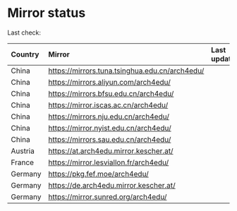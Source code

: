 <script src="./time.js"></script>
# Mirror status
Last check: <script type="text/javascript">localize(1698690151.7169983);</script>

|Country|Mirror|Last update|
|:------|:-----|:----------|
|China|https://mirrors.tuna.tsinghua.edu.cn/arch4edu/|<script type="text/javascript">localize(1698647479);</script>|
|China|https://mirrors.aliyun.com/arch4edu/|<script type="text/javascript">localize(1698647479);</script>|
|China|https://mirrors.bfsu.edu.cn/arch4edu/|<script type="text/javascript">localize(1698647479);</script>|
|China|https://mirror.iscas.ac.cn/arch4edu/|<script type="text/javascript">localize(1698647479);</script>|
|China|https://mirrors.nju.edu.cn/arch4edu/|<script type="text/javascript">localize(1698604067);</script>|
|China|https://mirror.nyist.edu.cn/arch4edu/|<script type="text/javascript">localize(1698647479);</script>|
|China|https://mirrors.sau.edu.cn/arch4edu/|<script type="text/javascript">localize(1698647479);</script>|
|Austria|https://at.arch4edu.mirror.kescher.at/|<script type="text/javascript">localize(1698647479);</script>|
|France|https://mirror.lesviallon.fr/arch4edu/|<script type="text/javascript">localize(1698647479);</script>|
|Germany|https://pkg.fef.moe/arch4edu/|<script type="text/javascript">localize(1698647479);</script>|
|Germany|https://de.arch4edu.mirror.kescher.at/|<script type="text/javascript">localize(1698647479);</script>|
|Germany|https://mirror.sunred.org/arch4edu/|<script type="text/javascript">localize(1698647479);</script>|

<script src="./tablefilter/tablefilter.js"></script>
<script src="./table.js"></script>